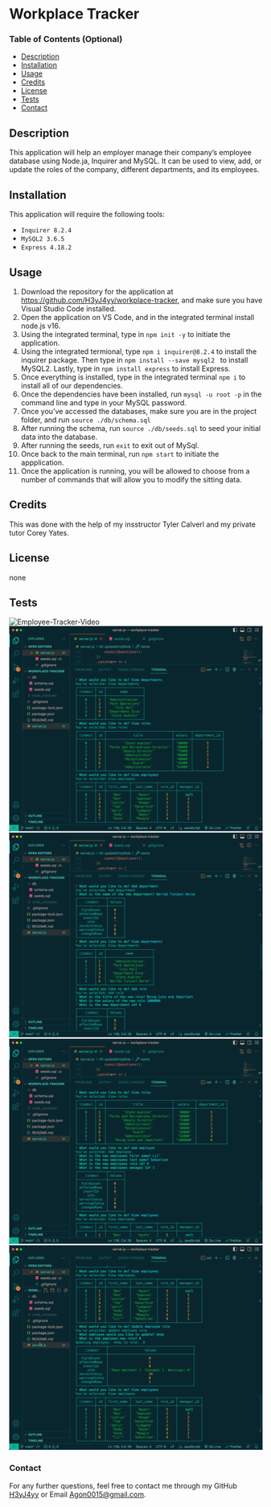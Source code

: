 
  # Workplace Tracker 

  ### Table of Contents (Optional)

  - [Description](#description)
  - [Installation](#installation)
  - [Usage](#usage)
  - [Credits](#credits)
  - [License](#license)
  - [Tests](#tests)
  - [Contact](#contact)

  ## Description
  This application will help an employer  manage their company’s employee database using Node.ja, Inquirer and MySQL.  It can be used to view, add, or update the roles of the company, different departments, and its employees. 
  
  ## Installation
  This application will require the following tools:
  - `Inquirer 8.2.4` 
  - `MySQL2 3.6.5`
  - `Express 4.18.2`

  ## Usage
  1. Download the repository for the application at https://github.com/H3yJ4yy/workplace-tracker, and make sure you have Visual Studio Code installed.
  2. Open the application on VS Code, and in the integrated terminal install node.js v16.
  3. Using the integrated terminal, type in `npm init -y` to initiate the application.
  4. Using the integrated termional, type `npm i inquirer@8.2.4` to install the inquirer package. Then type in `npm install --save mysql2 ` to install MySQL2. Lastly, type in `npm install express` to install Express.
  5. Once everything is installed, type in the integrated terminal `npm i` to install all of our dependencies. 
  6. Once the dependencies have been installed, run `mysql -u root -p` in the command line and type in your MySQL password. 
  7. Once you’ve accessed the databases, make sure you are in the project folder, and run `source ./db/schema.sql` 
  8. After running the schema, run `source ./db/seeds.sql` to seed your initial data into the database.
  9. After running the seeds, run `exit` to exit out of MySql. 
  10. Once back to the main terminal, run `npm start` to initiate the appplication. 
  11. Once the application is running, you will be allowed to choose from a number of commands that will allow you to modify the sitting data. 

  ## Credits
  This was done with the help of my insstructor Tyler Calverl and my private tutor Corey Yates.
  
  ## License
  none 
 
  ## Tests
  ![Employee-Tracker-Video](https://github.com/H3yJ4yy/workplace-tracker/assets/143395836/707265cd-0148-46af-b123-9d8170d9b40d)
  ![empTracker1.png](./images/empTracker1.png)
  ![empTracker2.png](./images/empTracker2.png)
  ![empTracker3.png](./images/empTracker3.png)
  ![empTracker4.png](./images/empTracker4.png)

  ### Contact 
  For any further questions, feel free to contact me through my GitHub [H3yJ4yy](https://github.com/H3yJ4yy) or Email [Agon0015@gmail.com](mailto:Agon0015@gmail.com).
